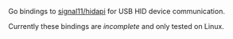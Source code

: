 Go bindings to [signal11/hidapi](https://github.com/signal11/hidapi) for USB HID device communication.

Currently these bindings are *incomplete* and only tested on Linux.
